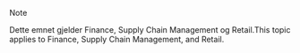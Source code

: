 > [!NOTE]
> <span data-ttu-id="da2d2-101">Dette emnet gjelder Finance, Supply Chain Management og Retail.</span><span class="sxs-lookup"><span data-stu-id="da2d2-101">This topic applies to Finance, Supply Chain Management, and Retail.</span></span> 
